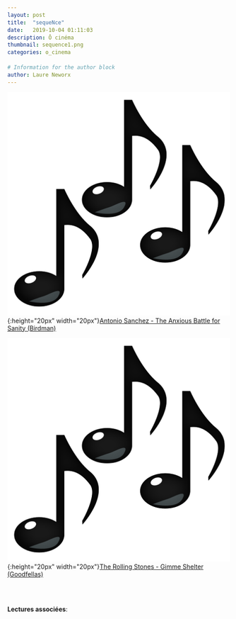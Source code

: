 ```yaml
---
layout: post
title:  "sequeNce"
date:   2019-10-04 01:11:03
description: Ô cinéma
thumbnail: sequence1.png
categories: o_cinema

# Information for the author block
author: Laure Neworx
---
```





![](/assets/img/notes.png){:height="20px" width="20px"}[Antonio Sanchez - The Anxious Battle for Sanity (Birdman)][link1] 



![](/assets/img/notes.png){:height="20px" width="20px"}[The Rolling Stones - Gimme Shelter  (Goodfellas)][link2] 

[link1]: https://www.youtube.com/watch?v=hq_0vn1TNP8
[link2]: https://www.youtube.com/watch?v=RbmS3tQJ7Os

<br/>
<br/>

**Lectures associées**: 




